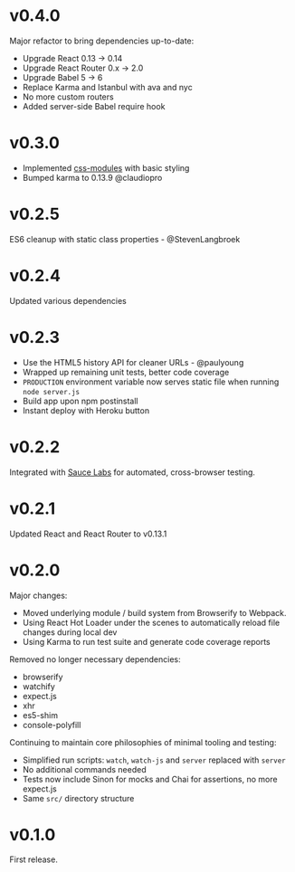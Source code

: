 # v0.4.0

Major refactor to bring dependencies up-to-date:

- Upgrade React 0.13 -> 0.14
- Upgrade React Router 0.x -> 2.0
- Upgrade Babel 5 -> 6
- Replace Karma and Istanbul with ava and nyc
- No more custom routers
- Added server-side Babel require hook


# v0.3.0

- Implemented [css-modules](https://github.com/css-modules/css-modules) with basic styling
- Bumped karma to 0.13.9 @claudiopro

# v0.2.5

ES6 cleanup with static class properties - @StevenLangbroek

# v0.2.4

Updated various dependencies

# v0.2.3

- Use the HTML5 history API for cleaner URLs - @paulyoung
- Wrapped up remaining unit tests, better code coverage
- `PRODUCTION` environment variable now serves static file when running `node server.js`
- Build app upon npm postinstall
- Instant deploy with Heroku button

# v0.2.2

Integrated with [Sauce Labs](https://saucelabs.com/) for automated, cross-browser testing.

# v0.2.1

Updated React and React Router to v0.13.1

# v0.2.0

Major changes:
- Moved underlying module / build system from Browserify to Webpack.
- Using React Hot Loader under the scenes to automatically reload file changes during local dev
- Using Karma to run test suite and generate code coverage reports

Removed no longer necessary dependencies:
- browserify
- watchify
- expect.js
- xhr
- es5-shim
- console-polyfill

Continuing to maintain core philosophies of minimal tooling and testing:
- Simplified run scripts: `watch`, `watch-js` and `server` replaced with `server`
- No additional commands needed
- Tests now include Sinon for mocks and Chai for assertions, no more expect.js
- Same `src/` directory structure

# v0.1.0

First release.
